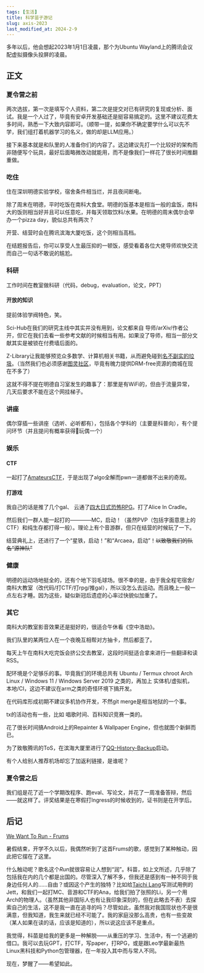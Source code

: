 ```yaml
---
tags: [生活]
title: 科学苗子游记
slug: axis-2023
last_modified_at: 2024-2-9
---
```


多年以后，他会想起2023年1月1日凌晨，那个为Ubuntu Wayland上的腾讯会议配虚拟摄像头投屏的凌晨。

## 正文

### 夏令营之前

两次选拔，第一次是填写个人资料，第二次是提交对已有研究的复现或分析、面试。我是一个人过了，毕竟有安卓开发基础还是挺容易搞定的。这里不建议花费太多时间，熟悉一下大致内容即可。（顺带一提，如果你不确定要学什么可以先不学，我们组打着机器学习的名义，做的却是LLM应用。）

接下来基本就是和队里的人准备你们的内容了。这边建议先打一个比较好的架构而非随便写个玩具，最好后面略微改动就能用，而不是像我们一样花了很长时间推翻重做。

### 吃住

住在深圳明德实验学校，宿舍条件相当烂，并且夜间断电。

除了周末在明德，平时吃饭在南科大食堂。明德的饭基本是相当一般的盒饭，南科大的饭则相当好并且可以任意吃，并每天领取饮料/水果。在明德的周末偶尔会举办一个pizza day，貌似总共有两次？

开营、结营时会在腾讯滨海大厦吃饭，这个则相当高档。

在结题报告后，你可以享受人生最压抑的一顿饭，感受看着各位大佬导师欢快交流而自己一句话不敢说的尴尬。

### 科研

工作时间在教室做科研（代码，debug，evaluation，论文，PPT）

#### 开放的知识

提前体验学阀特色，笑。

Sci-Hub在我们的研究主线中其实并没有用到，论文都来自 导师/arXiv/作者公开，但它在我们去看一些参考文献的时候相当有用。如果没了导师，相当一部分文献其实是被锁在付费墙后面的。

Z-Library让我能够预览众多数学、计算机相关书籍，从而避免碰到[名不副实的垃圾](https://book.douban.com/subject/26708119)。（当然我们也必须感谢[图灵社区](https://www.ituring.com.cn/)，毕竟有魄力提供DRM-free资源的商城在现在不多了）

这就不得不提在明德自习室发生的趣事了：那里是有WiFi的，但由于流量异常，几天后要求不能在这个网挂梯子。

### 讲座

偶尔穿插一些讲座（选听、必听都有），包括各个学科的（主要是科普向），有个提问环节（并且提问有概率获得🐧玩偶一个）

### 娱乐

#### CTF

一起打了[AmateursCTF](https://ctf.amateurs.team)，于是出现了algo全解而pwn一道都做不出来的奇观。

#### 打游戏

我自己的话是推了几个gal、 云通了[四大日式恐怖RPG](https://www.zhihu.com/question/316202065/answer/2383882933)。打了Alice In Cradle。

然后我们一群人能一起打的————MC，启动！（虽然PVP（包括字面意思上的CTF）和纯生存都打得一般）。理论上有个音游群，但只在结营的时候玩了一下。

结营典礼上，还进行了一个“星铁，启动！”和“Arcaea，启动”！<del>以致敬我们的队名“源神队”</del>

### 健康

明德的运动场地挺全的，还有个地下羽毛球场。很不幸的是，由于我全程宅宿舍/南科大教室（改代码/打CTF/打rpg/推gal），所以没怎么去运动。而且晚上一般一点左右才睡。因为这些，疑似新冠后遗症的心率过快貌似加重了。

### 其它

南科大的教室影音效果还是挺好的，很适合午休看《空中浩劫》。

我们队里的某两位人在一个夜晚互相帮对方抽卡，然后都歪了。

每天上午在南科大吃完饭会挤公交去教室，这段时间挺适合拿来进行一些翻译和读RSS。

配环境是个足够乐的事。毕竟我们的环境总共有 Ubuntu / Termux chroot Arch Linux / Windows 11 / Windows Server 2019 之类的，再加上 实体机/虚拟机，本地/CI，这边不建议在arm之类的奇怪环境下搞开发。

在代码库形成初期不建议多机协作开发，不然git merge是相当地狱的一个事。

tx的活动也有一些，比如 唱歌时间、百科知识竞赛一类的。

花了很长时间搞Android上的Repainter & Wallpaper Engine，但也就图个新鲜而已。

为了致敬腾讯的ToS，在滨海大厦里进行了[QQ-History-Backup](https://github.com/QQBackup/QQ-History-Backup)启动。

有个人给别人推荐机场却忘了加返利链接，是谁呢？

### 夏令营之后

我们组是花了近一个学期改程序、跑eval、写论文，并花了一周准备答辩，然后——就这样了。评奖结果是在寒假打Ingress的时候收到的，证书则是在开学后。

## 后记

[We Want To Run - Frums](https://music.163.com/#/song?id=528271233)

暑假结束，开学不久以后，我偶然听到了这首Frums的歌，感觉到了某种触动，因此把它摆在了这里。

什么触动呢？歌名这个*Run*就很容易让人想到“润”。科苗，如上文所述，几乎除了包括我在内的几个都是出国的。尽管深入了解不多，但我还是感到有一种不同于我身边任何人的……自由？或因这个产生的独特？比如给[Taichi Lang](https://github.com/JettChenT/taichi)写测试用例的Jett，和我们一起打MC、音游和CTF的Ana，给我们拍了张照的Li，另一个用Arch的物理人。（虽然其他非国际人也有让我印象深刻的，但在此略去不表）去探索自己的生活，这不是我一直在追寻的吗？尽管如此，虽然我对我国现状也不是很满意，但我知道，我生来就已经不可能了。我的家庭没那么高贵，也有一些变故（某人如果在读的话，应该是知道的），所以说这应该不是重点。

我觉得，科苗是给我的更多是一种解脱——从重压的学习、生活中，有一个逃避的借口。我可以去玩GPT，打CTF，写paper，打RPG，或是跟Leo学最新最热Linux黑科技和Python包管理器，在一年投入其中而与常人不同。

现在，梦醒了——希望如此。

<!--还是手写好…-->

<!-- 一些想到的相关玩意，或许改改可以当标题
因果交流下的光辉
褪去光环，我们依然不落凡尘
曾经沧海难为水，除却巫山不是云。-->
